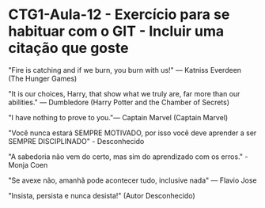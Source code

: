 # CTG1-Aula-12 - Exercício para se habituar com o GIT - Incluir uma citação que goste

"Fire is catching and if we burn, you burn with us!" ― Katniss Everdeen (The Hunger Games)

"It is our choices, Harry, that show what we truly are, far more than our abilities." ― Dumbledore (Harry Potter and the Chamber of Secrets)

"I have nothing to prove to you."― Captain Marvel (Captain Marvel)

"Você nunca estará SEMPRE MOTIVADO, por isso você deve aprender a ser SEMPRE DISCIPLINADO" - Desconhecido

"A sabedoria não vem do certo, mas sim do aprendizado com os erros." - Monja Coen

"Se avexe não, amanhã pode acontecer tudo, inclusive nada" ― Flavio Jose

"Insista, persista e nunca desista!" (Autor Desconhecido)